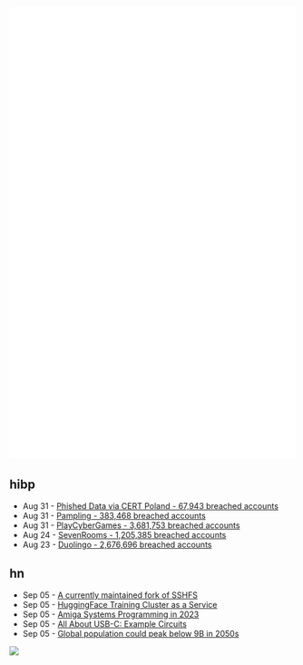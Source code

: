 ![Metrics](https://raw.githubusercontent.com/phixion/phixion/master/metrics.svg)

## hibp

<!--
for https://github.com/phixion/phixion/blob/main/.github/workflows/feeds.yml
-->
<!--START_SECTION:haveibeenpwnd-->
- Aug 31 - [Phished Data via CERT Poland - 67,943 breached accounts](https://haveibeenpwned.com/PwnedWebsites#CERTPolandPhish)
- Aug 31 - [Pampling - 383,468 breached accounts](https://haveibeenpwned.com/PwnedWebsites#Pampling)
- Aug 31 - [PlayCyberGames - 3,681,753 breached accounts](https://haveibeenpwned.com/PwnedWebsites#PlayCyberGames)
- Aug 24 - [SevenRooms - 1,205,385 breached accounts](https://haveibeenpwned.com/PwnedWebsites#SevenRooms)
- Aug 23 - [Duolingo - 2,676,696 breached accounts](https://haveibeenpwned.com/PwnedWebsites#Duolingo)
<!--END_SECTION:haveibeenpwnd-->

## hn

<!--
for https://github.com/phixion/phixion/blob/main/.github/workflows/feeds.yml
-->
<!--START_SECTION:hn-->
- Sep 05 - [A currently maintained fork of SSHFS](https://github.com/deadbeefsociety/sshfs)
- Sep 05 - [HuggingFace Training Cluster as a Service](https://huggingface.co/training-cluster)
- Sep 05 - [Amiga Systems Programming in 2023](https://www.markround.com/blog/2023/08/30/amiga-systems-programming-in-2023/)
- Sep 05 - [All About USB-C: Example Circuits](https://hackaday.com/2023/08/07/all-about-usb-c-example-circuits/)
- Sep 05 - [Global population could peak below 9B in 2050s](https://earth4all.life/news/press-release-global-population-could-peak-below-9-billion-in-2050s/)
<!--END_SECTION:hn-->

<!--
for https://yhype.me
-->
![](https://hit.yhype.me/github/profile?user_id=13013670)
